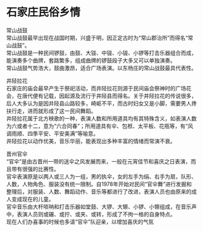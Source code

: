 # 石家庄民俗乡情  

常山战鼓  
常山战鼓最早出现在战国时期，兴盛于明，因正定古时为“常山郡治所”而得名“常山战鼓”。  
常山战鼓是一种民间锣鼓，由鼓、大钹、中钹、小钹、小锣等打击乐器组合而成，能演奏多个曲牌，套路繁多，组成曲牌的锣鼓段子大多又可以单独演奏。  
常山战鼓气势浩大，鼓曲激昂，适合广场表演。以东杨庄的常山战鼓最具代表性。  

井陉拉花  
石家庄的庙会最早产生于祭祀活动，而井陉拉花则源于民间庙会祭神时的广场花会，在唐代便有记载，因起源及流行于井陉县而得名。关于井陉拉花的传说很多，后人大多认为是因井陉县山路较多，崎岖不平，而古时妇女又是小脚，需要男人搀扶行走，进而就形成了这一民间舞蹈。  
井陉拉花属于北方秧歌的一种，表演人数和所用道具均有其特殊含义，如表演人数为六或者十二，意为“六合同春”；所用道具有伞、包袱、太平板、花瓶等，有“风调雨顺、四季平安、平安美满”等喻意。  
井陉拉花以动作优美，音乐华丽，能表现出多种丰富的情绪而常演不衰。  

晋州官伞  
“官伞”是由古晋州一带的送伞之风发展而来，一般在元宵佳节和喜庆之日表演，而且带有很强的比赛性。  
官伞表演原是以两人或三人为一组，男的执伞，女的左手为绢、右手为扇，队形、人数，人物角色、服装没有统一限制。自1978年开始对民间“官伞舞”进行发掘和整理后，对服装、人数、舞蹈动作、音乐等都进行了改进，表演人员也由原来的成人变成现在的儿童。  
官伞音乐由大杆唢呐和打击乐器如堂鼓、大锣、大镲、小锣、小镲组成，在音乐声中，表演人员则或碾、或拧、或夹、或转，形成了不拘一格的自身特点。  
现在人们办喜事的时候也多请“官伞”队迎亲，以增加喜庆的气氛  

